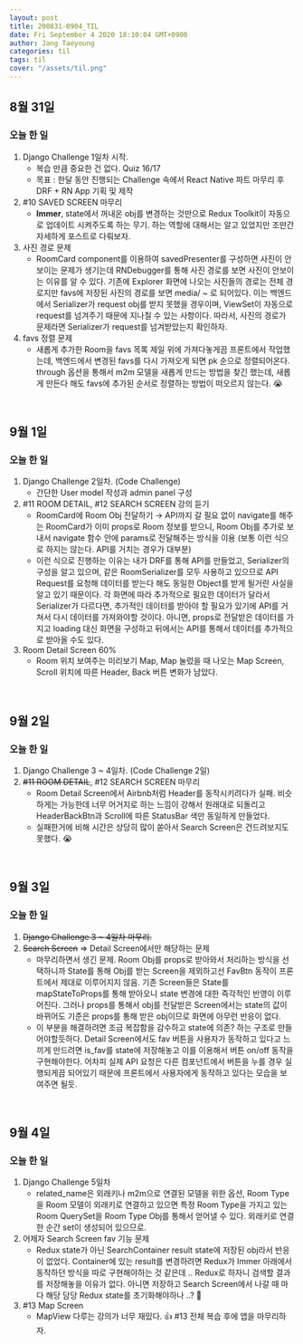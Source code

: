 ```yaml
---
layout: post
title: 200831-0904_TIL
date: Fri September 4 2020 18:10:04 GMT+0900
author: Jang Taeyoung
categories: til
tags: til
cover: "/assets/til.png"
---
```


## 8월 31일

### 오늘 한 일

1. Django Challenge 1일차 시작.
   - 복습 만큼 중요한 건 없다. Quiz 16/17
   - 목표 : 한달 동안 진행되는 Challenge 속에서 React Native 파트 마무리 후 DRF + RN App 기획 및 제작
2. #10 SAVED SCREEN 마무리
   - **Immer**, state에서 꺼내온 obj를 변경하는 것만으로 Redux Toolkit이 자동으로 업데이트 시켜주도록 하는 무기. 하는 역할에 대해서는 알고 있었지만 조만간 자세하게 포스트로 다뤄보자.
3. 사진 경로 문제
   - RoomCard component를 이용하여 savedPresenter를 구성하면 사진이 안보이는 문제가 생기는데 RNDebugger를 통해 사진 경로를 보면 사진이 안보이는 이유를 알 수 있다. 기존에 Explorer 화면에 나오는 사진들의 경로는 전체 경로지만 favs에 저장된 사진의 경로를 보면 media/ ~ 로 되어있다. 이는 백엔드에서 Serializer가 request obj를 받지 못했을 경우이며, ViewSet이 자동으로 request를 넘겨주기 때문에 지나칠 수 있는 사항이다. 따라서, 사진의 경로가 문제라면 Serializer가 request를 넘겨받았는지 확인하자.
4. favs 정렬 문제
   - 새롭게 추가한 Room을 favs 목록 제일 위에 가져다놓게끔 프론트에서 작업했는데, 백엔드에서 변경된 favs를 다시 가져오게 되면 pk 순으로 정렬되어온다. through 옵션을 통해서 m2m 모델을 새롭게 만드는 방법을 찾긴 했는데, 새롭게 만든다 해도 favs에 추가된 순서로 정렬하는 방법이 떠오르지 않는다. 😭

<br />

## 9월 1일

### 오늘 한 일

1. Django Challenge 2일차. (Code Challenge)
   - 간단한 User model 작성과 admin panel 구성
2. #11 ROOM DETAIL, #12 SEARCH SCREEN 강의 듣기
   - RoomCard에 Room Obj 전달하기 → API까지 갈 필요 없이 navigate를 해주는 RoomCard가 이미 props로 Room 정보를 받으니, Room Obj를 추가로 보내서 navigate 함수 안에 params로 전달해주는 방식을 이용 (보통 이런 식으로 하지는 않는다. API를 거치는 경우가 대부분)
   - 이런 식으로 진행하는 이유는 내가 DRF를 통해 API를 만들었고, Serializer의 구성을 알고 있으며, 같은 RoomSerializer를 모두 사용하고 있으므로 API Request를 요청해 데이터를 받는다 해도 동일한 Object를 받게 될거란 사실을 알고 있기 때문이다. 각 화면에 따라 추가적으로 필요한 데이터가 달라서 Serializer가 다르다면, 추가적인 데이터를 받아야 할 필요가 있기에 API를 거쳐서 다시 데이터를 가져와야할 것이다. 아니면, props로 전달받은 데이터를 가지고 loading 대신 화면을 구성하고 뒤에서는 API를 통해서 데이터를 추가적으로 받아올 수도 있다.
3. Room Detail Screen 60%
   - Room 위치 보여주는 미리보기 Map, Map 눌렀을 때 나오는 Map Screen, Scroll 위치에 따른 Header, Back 버튼 변화가 남았다.

<br />

## 9월 2일

### 오늘 한 일

1. Django Challenge 3 ~ 4일차. (Code Challenge 2일)
2. ~~#11 ROOM DETAIL~~, #12 SEARCH SCREEN 마무리
   - Room Detail Screen에서 Airbnb처럼 Header를 동작시키려다가 실패. 비슷하게는 가능한데 너무 어거지로 하는 느낌이 강해서 원래대로 되돌리고 HeaderBackBtn과 Scroll에 따른 StatusBar 색만 동일하게 만들었다.
   - 실패한거에 비해 시간은 상당히 많이 쏟아서 Search Screen은 건드려보지도 못했다. 😭

<br />

## 9월 3일

### 오늘 한 일

1. ~~Django Challenge 3 ~ 4일차 마무리.~~
2. ~~Search Screen~~ => Detail Screen에서만 해당하는 문제
   - 마무리하면서 생긴 문제. Room Obj를 props로 받아와서 처리하는 방식을 선택하니까 State를 통해 Obj를 받는 Screen을 제외하고선 FavBtn 동작이 프론트에서 제대로 이루어지지 않음. 기존 Screen들은 State를 mapStateToProps를 통해 받아오니 state 변경에 대한 즉각적인 반영이 이루어진다. 그러나 props를 통해서 obj를 전달받은 Screen에서는 state의 값이 바뀌어도 기준은 props를 통해 받은 obj이므로 화면에 아무런 반응이 없다.
   - 이 부분을 해결하려면 조금 복잡함을 감수하고 state에 의존? 하는 구조로 만들어야할듯하다. Detail Screen에서도 fav 버튼을 사용자가 동작하고 있다고 느끼게 만드려면 is_fav를 state에 저장해놓고 이를 이용해서 버튼 on/off 동작을 구현해야한다. 어차피 실제 API 요청은 다른 컴포넌트에서 버튼을 누를 경우 실행되게끔 되어있기 때문에 프론트에서 사용자에게 동작하고 있다는 모습을 보여주면 될듯.

<br />

## 9월 4일

### 오늘 한 일

1. Django Challenge 5일차
   - related_name은 외래키나 m2m으로 연결된 모델을 위한 옵션, Room Type을 Room 모델이 외래키로 연결하고 있으면 특정 Room Type을 가지고 있는 Room QuerySet을 Room Type Obj를 통해서 얻어낼 수 있다. 외래키로 연결한 순간 set이 생성되어 있으므로.
2. 어제자 Search Screen fav 기능 문제
   - Redux state가 아닌 SearchContainer result state에 저장된 obj라서 반응이 없었다. Container에 있는 result를 변경하려면 Redux가 Immer 아래에서 동작하던 방식을 따로 구현해야하는 것 같은데 .. Redux로 하자니 검색할 결과를 저장해놓을 이유가 없다. 아니면 저장하고 Search Screen에서 나갈 때 마다 해당 담당 Redux state를 초기화해야하나 ..? 🤔
3. #13 Map Screen
   - MapView 다루는 강의가 너무 재밌다. 👍 #13 전체 복습 후에 앱을 마무리하자.
